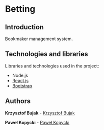 ﻿﻿Betting
====

Introduction
----
Bookmaker management system.

Technologies and libraries
----
Libraries and technologies used in the project:
- Node.js
- [React.js](https://facebook.github.io/react/)
- [Bootstrap](https://v4-alpha.getbootstrap.com)

## Authors

__Krzysztof Bujak__ - [Krzysztof Bujak](https://github.com/Andy1Blue)

__Paweł Kopycki__ - [Paweł Kopycki](https://github.com/pkopy)